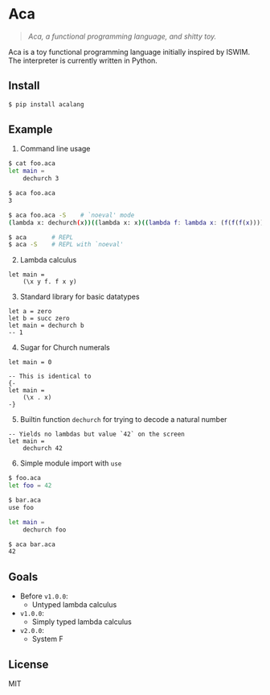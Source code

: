 # Aca

> *Aca, a functional programming language, and shitty toy.*

Aca is a toy functional programming language initially inspired by ISWIM.  The
interpreter is currently written in Python.

## Install

```bash
$ pip install acalang
```

## Example

1. Command line usage

```bash
$ cat foo.aca
let main =
    dechurch 3

$ aca foo.aca
3

$ aca foo.aca -S    # `noeval' mode
(lambda x: dechurch(x))((lambda x: x)((lambda f: lambda x: (f(f(f(x)))))))

$ aca       # REPL
$ aca -S    # REPL with `noeval'
```

2. Lambda calculus

```
let main =
    (\x y f. f x y)
```

3. Standard library for basic datatypes

```
let a = zero
let b = succ zero
let main = dechurch b
-- 1
```

4. Sugar for Church numerals

```
let main = 0

-- This is identical to
{-
let main =
    (\x . x)
-}
```

5. Builtin function `dechurch` for trying to decode a natural number

```
-- Yields no lambdas but value `42` on the screen
let main =
    dechurch 42
```

6. Simple module import with `use`

```bash
$ foo.aca
let foo = 42

$ bar.aca
use foo

let main =
    dechurch foo

$ aca bar.aca
42
```

## Goals

- Before `v1.0.0`:
    + Untyped lambda calculus
- `v1.0.0`:
    + Simply typed lambda calculus
- `v2.0.0`:
    + System F

## License

MIT
